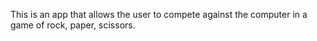 This is an app that allows the user to compete against the computer in a game of rock, paper, scissors.